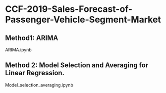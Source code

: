 # CCF-2019-Sales-Forecast-of-Passenger-Vehicle-Segment-Market
## Method1: ARIMA
ARIMA.ipynb
## Method 2: Model Selection and Averaging for Linear Regression.  
Model_selection_averaging.ipynb
